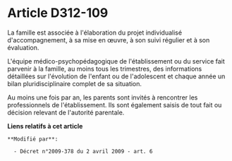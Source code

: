 # Article D312-109

La famille est associée à l'élaboration du projet individualisé d'accompagnement, à sa mise en œuvre, à son suivi régulier et
à son évaluation. 

L'équipe médico-psychopédagogique de l'établissement ou du service fait parvenir à la famille, au moins tous les trimestres,
des informations détaillées sur l'évolution de l'enfant ou de l'adolescent et chaque année un bilan pluridisciplinaire
complet de sa situation. 

Au moins une fois par an, les parents sont invités à rencontrer les professionnels de l'établissement. Ils sont également
saisis de tout fait ou décision relevant de l'autorité parentale.

**Liens relatifs à cet article**

	**Modifié par**:

	  - Décret n°2009-378 du 2 avril 2009 - art. 6
